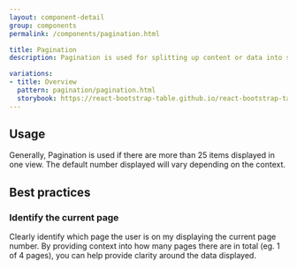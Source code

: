 ```yaml
---
layout: component-detail
group: components
permalink: /components/pagination.html

title: Pagination
description: Pagination is used for splitting up content or data into several pages, with a control for navigating to the next or previous page.

variations:
- title: Overview
  pattern: pagination/pagination.html
  storybook: https://react-bootstrap-table.github.io/react-bootstrap-table2/storybook/index.html?selectedKind=Row%20Selection&selectedStory=Single%20Selection&full=0&addons=1&stories=1&panelRight=0&addonPanel=storybook%2Factions%2Factions-panel
---
```


## Usage

Generally, Pagination is used if there are more than 25 items displayed in one view. The default number displayed will vary depending on the context.

## Best practices

### Identify the current page

Clearly identify which page the user is on my displaying the current page number. By providing context into how many pages there are in total (eg. 1 of 4 pages), you can help provide clarity around the data displayed.
